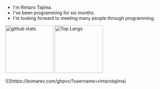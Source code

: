 - I'm Rintaro Tajima. 
- I've been programming for six months.
- I'm looking forward to meeting many people through programming.

<p align="left"> 
  <img alt="github stats" height="150px" src="https://github-readme-stats.vercel.app/api?username=rintarotajima&theme=solarized-light&show_icons=ture" />
  <img alt="Top Langs" height="150px" src="https://github-readme-stats.vercel.app/api/top-langs/?username=rintarotajima&layout=compact&show_icons=true&theme=solarized-light" />
</p>
![](https://komarev.com/ghpvc/?username=rintarotajima)
<!--
**rintarotajima/rintarotajima** is a ✨ _special_ ✨ repository because its `README.md` (this file) appears on your GitHub profile.

Here are some ideas to get you started:

- 🔭 I’m currently working on ...
- 🌱 I’m currently learning ...
- 👯 I’m looking to collaborate on ...
- 🤔 I’m looking for help with ...
- 💬 Ask me about ...
- 📫 How to reach me: ...
- 😄 Pronouns: ...
- ⚡ Fun fact: ...
-->
